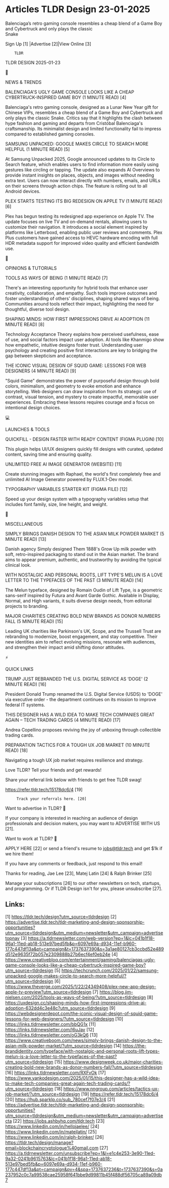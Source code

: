 # Articles TLDR Design 23-01-2025

Balenciaga’s retro gaming console resembles a cheap blend of a Game
Boy and Cybertruck and only plays the classic
Snake ‌ ‌ ‌ ‌ ‌ ‌ ‌ ‌ ‌ ‌ ‌ ‌ ‌ ‌ ‌ ‌ ‌ ‌ ‌ ‌ ‌ ‌ ‌ ‌ ‌ ‌  ‌ ‌ ‌ ‌ ‌ ‌ ‌ ‌ ‌ ‌ ‌ ‌ ‌ ‌ ‌ ‌ ‌ ‌ ‌ ‌ ‌ ‌ ‌ ‌ ‌ ‌ 


 Sign Up [1] |Advertise [2]|View Online [3] 

		TLDR 

TLDR DESIGN 2025-01-23

📱 

NEWS & TRENDS

 BALENCIAGA'S UGLY GAME CONSOLE LOOKS LIKE A CHEAP CYBERTRUCK-INSPIRED
GAME BOY (1 MINUTE READ) [4] 

 Balenciaga's retro gaming console, designed as a Lunar New Year gift
for Chinese VIPs, resembles a cheap blend of a Game Boy and Cybertruck
and only plays the classic Snake. Critics say that it highlights the
clash between hype fashion and gaming and departs from Cristóbal
Balenciaga's craftsmanship. Its minimalist design and limited
functionality fail to impress compared to established gaming consoles.


 SAMSUNG UNPACKED: GOOGLE MAKES CIRCLE TO SEARCH MORE HELPFUL (1
MINUTE READ) [5] 

 At Samsung Unpacked 2025, Google announced updates to its Circle to
Search feature, which enables users to find information more easily
using gestures like circling or tapping. The update also expands AI
Overviews to provide instant insights on places, objects, and images
without needing extra text. Users can now interact directly with
numbers, emails, and URLs on their screens through action chips. The
feature is rolling out to all Android devices. 

 PLEX STARTS TESTING ITS BIG REDESIGN ON APPLE TV (1 MINUTE READ) [6] 

 Plex has begun testing its redesigned app experience on Apple TV. The
update focuses on live TV and on-demand rentals, allowing users to
customize their navigation. It introduces a social element inspired by
platforms like Letterboxd, enabling public user reviews and comments.
Plex Plus customers have gained access to HEVC hardware encoding with
full HDR metadata support for improved video quality and efficient
bandwidth use. 

🚀 

OPINIONS & TUTORIALS

 TOOLS AS WAYS OF BEING (1 MINUTE READ) [7] 

 There's an interesting opportunity for hybrid tools that enhance user
creativity, collaboration, and empathy. Such tools improve outcomes
and foster understanding of others' disciplines, shaping shared ways
of being. Communities around tools reflect their impact, highlighting
the need for thoughtful, diverse tool design. 

 SHAPING MINDS: HOW FIRST IMPRESSIONS DRIVE AI ADOPTION (11 MINUTE
READ) [8] 

 Technology Acceptance Theory explains how perceived usefulness, ease
of use, and social factors impact user adoption. AI tools like
Khanmigo show how empathetic, intuitive designs foster trust.
Understanding user psychology and creating positive first interactions
are key to bridging the gap between skepticism and acceptance. 

 THE ICONIC VISUAL DESIGN OF SQUID GAME: LESSONS FOR WEB DESIGNERS (4
MINUTE READ) [9] 

 "Squid Game" demonstrates the power of purposeful design through bold
colors, minimalism, and geometry to evoke emotion and enhance
storytelling. Web designers can draw inspiration from its strategic
use of contrast, visual tension, and mystery to create impactful,
memorable user experiences. Embracing these lessons requires courage
and a focus on intentional design choices. 

💻 

LAUNCHES & TOOLS

 QUICKFILL - DESIGN FASTER WITH READY CONTENT (FIGMA PLUGIN) [10] 

 This plugin helps UI/UX designers quickly fill designs with curated,
updated content, saving time and ensuring quality. 

 UNLIMITED FREE AI IMAGE GENERATOR (WEBSITE) [11] 

 Create stunning images with Raphael, the world's first completely
free and unlimited AI Image Generator powered by FLUX.1-Dev model. 

 TYPOGRAPHY VARIABLES STARTER KIT (FIGMA FILE) [12] 

 Speed up your design system with a typography variables setup that
includes font family, size, line height, and weight. 

🎁 

MISCELLANEOUS

 SIMPLY BRINGS DANISH DESIGN TO THE ASIAN MILK POWDER MARKET (5 MINUTE
READ) [13] 

 Danish agency Simply designed Them 1888's Grow Up milk powder with
soft, retro-inspired packaging to stand out in the Asian market. The
brand aims to appear premium, authentic, and trustworthy by avoiding
the typical clinical look. 

 WITH NOSTALGIC AND PERSONAL ROOTS, LIFT TYPE'S MELUN IS A LOVE LETTER
TO THE TYPEFACES OF THE PAST (3 MINUTE READ) [14] 

 The Melun typeface, designed by Romain Oudin of Lift Type, is a
geometric sans-serif inspired by Futura and Avant Garde Gothic.
Available in Display, Normal, and High variants, it suits diverse
design needs, from editorial projects to branding. 

 MAJOR CHARITIES CREATING BOLD NEW BRANDS AS DONOR NUMBERS FALL (5
MINUTE READ) [15] 

 Leading UK charities like Parkinson's UK, Scope, and the Trussell
Trust are rebranding to modernize, boost engagement, and stay
competitive. Their new identities aim to reflect evolving missions,
resonate with audiences, and strengthen their impact amid shifting
donor attitudes. 

⚡ 

QUICK LINKS

 TRUMP JUST REBRANDED THE U.S. DIGITAL SERVICE AS ‘DOGE' (2 MINUTE
READ) [16] 

 President Donald Trump renamed the U.S. Digital Service (USDS) to
'DOGE' via executive order - the department continues on its mission
to improve federal IT systems. 

 THIS DESIGNER HAS A WILD IDEA TO MAKE TECH COMPANIES GREAT AGAIN –
TECH TRADING CARDS (4 MINUTE READ) [17] 

 Andrea Copellino proposes reviving the joy of unboxing through
collectible trading cards. 

 PREPARATION TACTICS FOR A TOUGH UX JOB MARKET (10 MINUTE READ) [18] 

 Navigating a tough UX job market requires resilience and strategy. 

Love TLDR? Tell your friends and get rewards!

 Share your referral link below with friends to get free TLDR swag! 

 https://refer.tldr.tech/15178dc6/4 [19] 

		 Track your referrals here. [20] 

Want to advertise in TLDR? 📰

 If your company is interested in reaching an audience of design
professionals and decision makers, you may want to ADVERTISE WITH US
[21]. 

Want to work at TLDR? 💼

 APPLY HERE [22] or send a friend's resume to jobs@tldr.tech and get
$1k if we hire them! 

 If you have any comments or feedback, just respond to this email! 

Thanks for reading, 
Jae Lee [23], Matej Latin [24] & Ralph Brinker [25] 

 Manage your subscriptions [26] to our other newsletters on tech,
startups, and programming. Or if TLDR Design isn't for you, please
unsubscribe [27]. 

 

Links:
------
[1] https://tldr.tech/design?utm_source=tldrdesign
[2] https://advertise.tldr.tech/tldr-marketing-and-design-sponsorship-opportunities?utm_source=tldrdesign&utm_medium=newsletter&utm_campaign=advertisetopnav
[3] https://a.tldrnewsletter.com/web-version?ep=1&lc=041b1f18-96a1-11ed-ab18-513e97bed5fb&p=6097e69a-d934-11ef-b960-177c447df13a&pt=campaign&t=1737637390&s=3a1ae80127cb3ccbd52e489d512e9635f72b057e2309888b27b6ecf4ef0eb24e
[4] https://www.creativebloq.com/entertainment/gaming/balenciagas-ugly-game-console-looks-like-a-cheap-cybertruck-inspired-game-boy?utm_source=tldrdesign
[5] https://techcrunch.com/2025/01/22/samsung-unpacked-google-makes-circle-to-search-more-helpful/?utm_source=tldrdesign
[6] https://www.theverge.com/2025/1/22/24349408/plex-new-app-design-apple-tv-preview?utm_source=tldrdesign
[7] https://blog.jim-nielsen.com/2025/tools-as-ways-of-being/?utm_source=tldrdesign
[8] https://uxdesign.cc/shaping-minds-how-first-impressions-drive-ai-adoption-632dd4c3e48c?utm_source=tldrdesign
[9] https://webdesignerdepot.com/the-iconic-visual-design-of-squid-game-lessons-for-web-designers/?utm_source=tldrdesign
[10] https://links.tldrnewsletter.com/bbQG1x
[11] https://links.tldrnewsletter.com/l6uJav
[12] https://links.tldrnewsletter.com/oG3kQ6
[13] https://www.creativeboom.com/news/simply-brings-danish-design-to-the-asian-milk-powder-market/?utm_source=tldrdesign
[14] https://the-brandidentity.com/typeface/with-nostalgic-and-personal-roots-lift-types-melun-is-a-love-letter-to-the-typefaces-of-the-past?utm_source=tldrdesign
[15] https://www.designweek.co.uk/major-charities-creating-bold-new-brands-as-donor-numbers-fall/?utm_source=tldrdesign
[16] https://links.tldrnewsletter.com/RXFvOk
[17] https://www.yankodesign.com/2025/01/15/this-designer-has-a-wild-idea-to-make-tech-companies-great-again-tech-trading-cards/?utm_source=tldrdesign
[18] https://www.nngroup.com/articles/tactics-ux-job-market/?utm_source=tldrdesign
[19] https://refer.tldr.tech/15178dc6/4
[20] https://hub.sparklp.co/sub_780cef7f07e3/4
[21] https://advertise.tldr.tech/tldr-marketing-and-design-sponsorship-opportunities?utm_source=tldrdesign&utm_medium=newsletter&utm_campaign=advertisecta
[22] https://jobs.ashbyhq.com/tldr.tech
[23] https://www.linkedin.com/in/hellojaelee/
[24] https://www.linkedin.com/in/matejlatin/
[25] https://www.linkedin.com/in/ralph-brinker/
[26] https://tldr.tech/design/manage?email=blockchaincryptologue%40gmail.com
[27] https://a.tldrnewsletter.com/unsubscribe?ep=1&l=e1c4e253-3e90-11ed-9a32-0241b9615763&lc=041b1f18-96a1-11ed-ab18-513e97bed5fb&p=6097e69a-d934-11ef-b960-177c447df13a&pt=campaign&pv=4&spa=1737637236&t=1737637390&s=0a237952c0c7a99538cae25958f641bbe9d99811b45f488df56705ca89a09db7